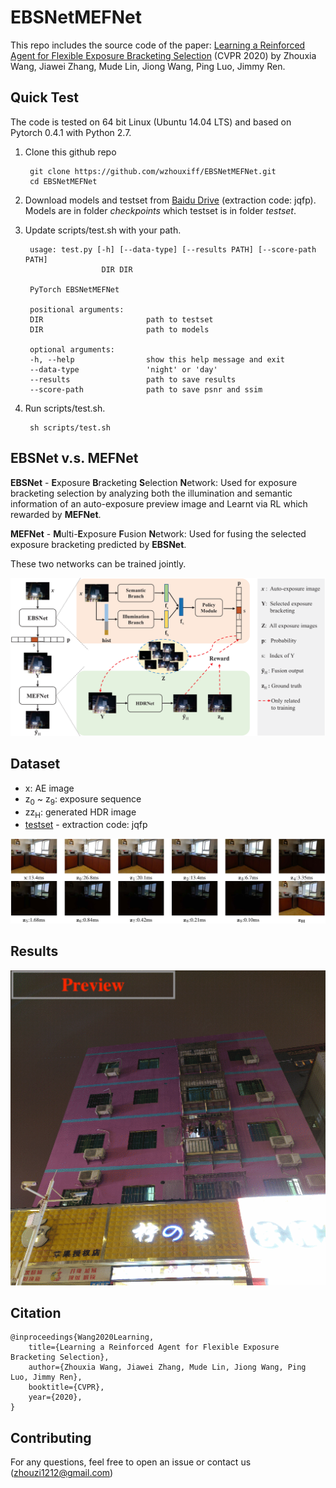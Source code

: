 # EBSNetMEFNet

This repo includes the source code of the paper: [Learning a Reinforced Agent for Flexible Exposure Bracketing Selection](http://arxiv.org/abs/2005.12536) (CVPR 2020) by Zhouxia Wang, Jiawei Zhang, Mude Lin, Jiong Wang, Ping Luo, Jimmy Ren.

## Quick Test

The code is tested on 64 bit Linux (Ubuntu 14.04 LTS) and based on Pytorch 0.4.1 with Python 2.7.

1. Clone this github repo

        git clone https://github.com/wzhouxiff/EBSNetMEFNet.git
        cd EBSNetMEFNet
    
2. Download models and testset from [Baidu Drive](https://pan.baidu.com/s/1o39r3Mmj523IJT6e7YcFFQ) (extraction code: jqfp). Models are in folder *checkpoints* which testset is in folder *testset*.

3. Update scripts/test.sh with your path.
                
        usage: test.py [-h] [--data-type] [--results PATH] [--score-path PATH]
                        DIR DIR

        PyTorch EBSNetMEFNet

        positional arguments:
        DIR                       path to testset
        DIR                       path to models

        optional arguments:
        -h, --help                show this help message and exit
        --data-type               'night' or 'day'
        --results                 path to save results
        --score-path              path to save psnr and ssim
                
4. Run scripts/test.sh.

        sh scripts/test.sh

## EBSNet v.s. MEFNet

**EBSNet** - **E**xposure **B**racketing **S**election **N**etwork: Used for exposure bracketing selection by analyzing both the illumination and semantic information of an auto-exposure preview image and Learnt via RL which rewarded by **MEFNet**.

**MEFNet** - **M**ulti-**E**xposure **F**usion **N**etwork: Used for fusing the selected exposure bracketing predicted by **EBSNet**.

These two networks can be trained jointly.

<img src="images/framework.png">

## Dataset

* x: AE image
* z<sub>0</sub> ~ z<sub>9</sub>: exposure sequence
* zz<sub>H</sub>: generated HDR image
* [testset](https://pan.baidu.com/s/1o39r3Mmj523IJT6e7YcFFQ) -  extraction code: jqfp

<img src="images/samples.png">
    
## Results

<img src="images/results.gif">


## Citation
    @inproceedings{Wang2020Learning,
        title={Learning a Reinforced Agent for Flexible Exposure Bracketing Selection},
        author={Zhouxia Wang, Jiawei Zhang, Mude Lin, Jiong Wang, Ping Luo, Jimmy Ren},
        booktitle={CVPR},
        year={2020},
    }

## Contributing
For any questions, feel free to open an issue or contact us (zhouzi1212@gmail.com)
